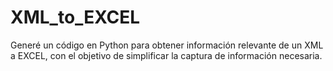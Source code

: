 # XML_to_EXCEL
Generé un código en Python para obtener información relevante de un XML a EXCEL, con el objetivo de simplificar la captura de información necesaria.
